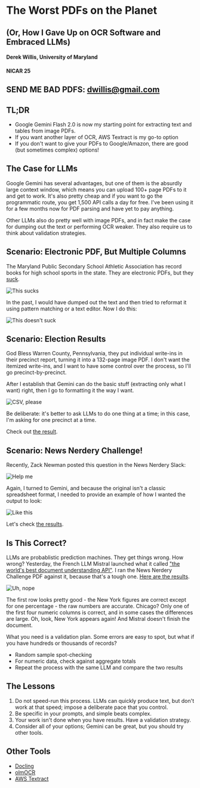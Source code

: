 # The Worst PDFs on the Planet
## (Or, How I Gave Up on OCR Software and Embraced LLMs)
#### Derek Willis, University of Maryland
#### NICAR 25

## SEND ME BAD PDFS: dwillis@gmail.com

## TL;DR

* Google Gemini Flash 2.0 is now my starting point for extracting text and tables from image PDFs.
* If you want another layer of OCR, AWS Textract is my go-to option
* If you don't want to give your PDFs to Google/Amazon, there are good (but sometimes complex) options!

## The Case for LLMs

Google Gemini has several advantages, but one of them is the absurdly large context window, which means you can upload 100+ page PDFs to it and get to work. It's also pretty cheap and if you want to go the programmatic route, you get 1,500 API calls a day for free. I've been using it for a few months now for PDF parsing and have yet to pay anything.

Other LLMs also do pretty well with image PDFs, and in fact make the case for dumping out the text or performing OCR weaker. They also require us to think about validation strategies.

## Scenario: Electronic PDF, But Multiple Columns

The Maryland Public Secondary School Athletic Association has record books for high school sports in the state. They are electronic PDFs, but they [suck](fall_2023.pdf).

![This sucks](mpssa.png)

In the past, I would have dumped out the text and then tried to reformat it using pattern matching or a text editor. Now I do this:

![This doesn't suck](claude.png)

## Scenario: Election Results

God Bless Warren County, Pennsylvania, they put individual write-ins in their precinct report, turning it into a 132-page image PDF. I don't want the itemized write-ins, and I want to have some control over the process, so I'll go precinct-by-precinct.

After I establish that Gemini can do the basic stuff (extracting only what I want) right, then I go to formatting it the way I want.

![CSV, please](gemini_warren.png)

Be deliberate: it's better to ask LLMs to do one thing at a time; in this case, I'm asking for one precinct at a time.

Check out [the result](warren.csv).

## Scenario: News Nerdery Challenge!

Recently, Zack Newman posted this question in the News Nerdery Slack: 

![Help me](nerdery_challenge.png)

Again, I turned to Gemini, and because the original isn't a classic spreadsheet format, I needed to provide an example of how I wanted the output to look:

![Like this](BlackPop1930.png)

Let's check [the results](BlackPop1930.csv).

## Is This Correct?

LLMs are probablistic prediction machines. They get things wrong. How wrong? Yesterday, the French LLM Mistral launched what it called ["the world's best document understanding API"](https://mistral.ai/fr/news/mistral-ocr). I ran the News Nerdery Challenge PDF against it, because that's a tough one. [Here are the results](https://chat.mistral.ai/chat/7b144013-b8c0-4248-a7ce-0635ee822d3e).

![Uh, nope](mistral.png)

The first row looks pretty good - the New York figures are correct except for one percentage - the raw numbers are accurate. Chicago? Only one of the first four numeric columns is correct, and in some cases the differences are large. Oh, look, New York appears again! And Mistral doesn't finish the document.

What you need is a validation plan. Some errors are easy to spot, but what if you have hundreds or thousands of records?

* Random sample spot-checking
* For numeric data, check against aggregate totals
* Repeat the process with the same LLM and compare the two results

## The Lessons

1. Do not speed-run this process. LLMs can quickly produce text, but don't work at that speed; impose a deliberate pace that you control.
2. Be specific in your prompts, and simple beats complex.
3. Your work isn't done when you have results. Have a validation strategy.
4. Consider all of your options; Gemini can be great, but you should try other tools.

## Other Tools

* [Docling](https://ds4sd.github.io/docling/)
* [olmOCR](https://olmocr.allenai.org/)
* [AWS Textract](https://aws.amazon.com/textract/)
